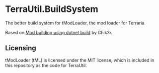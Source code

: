 ﻿# TerraUtil.BuildSystem

The better build system for tModLoader, the mod loader for Terraria.

Based on [Mod building using dotnet build](https://github.com/tModLoader/tModLoader/pull/2472) by Chik3r.

## Licensing

tModLoader (tML) is licensed under the MIT license, which is included in this repository as the code for TerraUtil.
